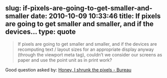 slug: if-pixels-are-going-to-get-smaller-and-smaller
date: 2010-10-09 10:33:46
title: If pixels are going to get smaller and smaller, and if the devices...
type: quote
---

> If pixels are going to get smaller and smaller, and if the devices are recomputing text / layout sizes for an appropriate display anyway (through the viewport meta tag), couldn’t we consider our screens as paper and use the point unit as in print work?

Good question asked by: [Honey, I shrunk the pixels - Bureau](http://bureau.tsailly.net/2010/10/honey-i-shrunk-the-pixels.html)

